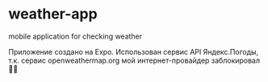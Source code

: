 # weather-app
mobile application for checking  weather

Приложение создано на Expo. Использован сервис API Яндекс.Погоды, т.к. сервис openweathermap.org мой интернет-провайдер заблокировал 🤷‍♂️
